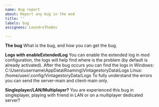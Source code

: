 ```yaml
---
name: Bug report
about: Report any bug in the mod
title: ''
labels: bug
assignees: LeandroTheDev

---
```


**The bug**
What is the bug, and how you can get the bug.

**Logs with enableExtendedLog**
You can enable the extended log in mod configuration, the logs will help find where is the problem (by default is already activated).
After the bug occurs you can find the logs in
Windows: C:\Users\username\AppData\Roaming\VintagestoryData\Logs
Linux: /home/user/.config/VintagestoryData/Logs
To fully understand the errors you can send the server-main and client-main only.

**Singleplayer/LAN/Multiplayer?**
You are experienced this bug in singleplayer, playing with friend in LAN or on a multiplayer dedicated server?
